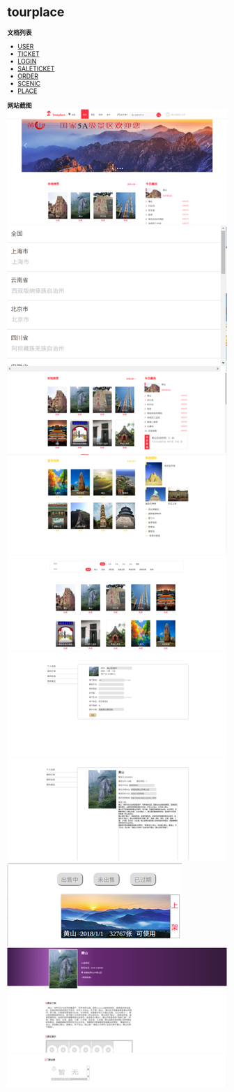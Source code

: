 # tourplace

**文档列表**

- [USER](https://github.com/firewithwind/tourplace/tree/master/doc/user)
- [TICKET](https://github.com/firewithwind/tourplace/tree/master/doc/ticket)
- [LOGIN](https://github.com/firewithwind/tourplace/tree/master/doc/login)
- [SALETICKET](https://github.com/firewithwind/tourplace/tree/master/doc/saleTicket)
- [ORDER](https://github.com/firewithwind/tourplace/tree/master/doc/order)
- [SCENIC](https://github.com/firewithwind/tourplace/tree/master/doc/scenic)
- [PLACE](https://github.com/firewithwind/tourplace/tree/master/doc/place#province_delete)

**网站截图**
![主页](https://github.com/firewithwind/tourplace/blob/master/image-for-readme/2017-07-27%2015-59-28%E5%B1%8F%E5%B9%95%E6%88%AA%E5%9B%BE.png)
![地区](https://github.com/firewithwind/tourplace/blob/master/image-for-readme/2017-07-27%2015-58-53%E5%B1%8F%E5%B9%95%E6%88%AA%E5%9B%BE.png)
![本地推荐](https://github.com/firewithwind/tourplace/blob/master/image-for-readme/2017-07-27%2016-00-12%E5%B1%8F%E5%B9%95%E6%88%AA%E5%9B%BE.png)
![宣传视频](https://github.com/firewithwind/tourplace/blob/master/image-for-readme/2017-07-27%2016-00-38%E5%B1%8F%E5%B9%95%E6%88%AA%E5%9B%BE.png)
![景区查询](https://github.com/firewithwind/tourplace/blob/master/image-for-readme/2017-07-27%2016-00-59%E5%B1%8F%E5%B9%95%E6%88%AA%E5%9B%BE.png)
![个人信息](https://github.com/firewithwind/tourplace/blob/master/image-for-readme/2017-07-27%2016-02-28%E5%B1%8F%E5%B9%95%E6%88%AA%E5%9B%BE.png)
![管理景区](https://github.com/firewithwind/tourplace/blob/master/image-for-readme/2017-07-27%2016-02-49%E5%B1%8F%E5%B9%95%E6%88%AA%E5%9B%BE.png)
![上架门票](https://github.com/firewithwind/tourplace/blob/master/image-for-readme/2017-07-27%2016-03-46%E5%B1%8F%E5%B9%95%E6%88%AA%E5%9B%BE.png)
![景区详情](https://github.com/firewithwind/tourplace/blob/master/image-for-readme/2017-07-27%2016-04-08%E5%B1%8F%E5%B9%95%E6%88%AA%E5%9B%BE.png)
![门票购买](https://github.com/firewithwind/tourplace/blob/master/image-for-readme/2017-07-27%2016-04-27%E5%B1%8F%E5%B9%95%E6%88%AA%E5%9B%BE.png)
